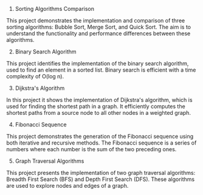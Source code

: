1. Sorting Algorithms Comparison

This project demonstrates the implementation and comparison of three sorting algorithms: Bubble Sort, Merge Sort, and Quick Sort. The aim is to understand the functionality and performance differences between these algorithms.

2. Binary Search Algorithm

This project identifies the implementation of the binary search algorithm, used to find an element in a sorted list. Binary search is efficient with a time complexity of O(log n).

3. Dijkstra's Algorithm

In this project it shows the implementation of Dijkstra's algorithm, which is used for finding the shortest path in a graph. It efficiently computes the shortest paths from a source node to all other nodes in a weighted graph.

4. Fibonacci Sequence

This project demonstrates the generation of the Fibonacci sequence using both iterative and recursive methods. The Fibonacci sequence is a series of numbers where each number is the sum of the two preceding ones.

5. Graph Traversal Algorithms

This project presents the implementation of two graph traversal algorithms: Breadth First Search (BFS) and Depth First Search (DFS). These algorithms are used to explore nodes and edges of a graph.
